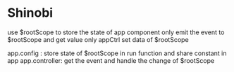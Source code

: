 # Shinobi
use $rootScope to store the state of app
component only emit the event to $rootScope and get value
only appCtrl set data of $rootScope

app.config : store state of $rootScope in run function and share constant in app
app.controller: get the event and handle the change of $rootScope